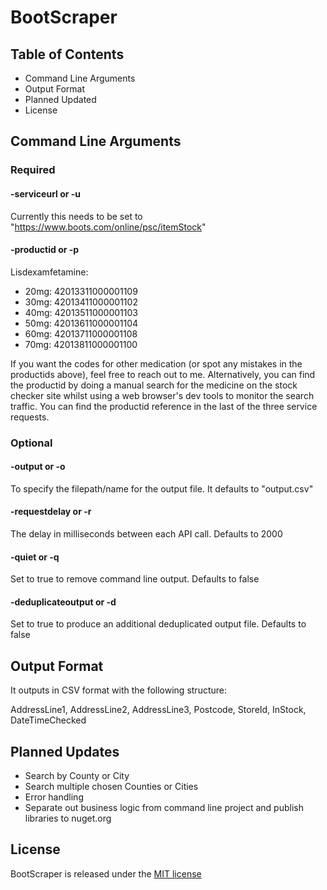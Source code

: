 # BootScraper

## Table of Contents
- Command Line Arguments
- Output Format
- Planned Updated
- License

## Command Line Arguments

### Required
#### -serviceurl or -u 
Currently this needs to be set to "https://www.boots.com/online/psc/itemStock"

#### -productid or -p
Lisdexamfetamine:
- 20mg: 42013311000001109
- 30mg: 42013411000001102
- 40mg: 42013511000001103
- 50mg: 42013611000001104
- 60mg: 42013711000001108
- 70mg: 42013811000001100

If you want the codes for other medication (or spot any mistakes in the productids above), feel free to reach out to me. Alternatively, you can find the productid by doing a manual search for the medicine on the stock checker site whilst using a web browser's dev tools to monitor the search traffic. You can find the productid reference in the last of the three service requests.

### Optional
#### -output or -o
To specify the filepath/name for the output file. It defaults to "output.csv"

#### -requestdelay or -r
The delay in milliseconds between each API call. Defaults to 2000

#### -quiet or -q
Set to true to remove command line output. Defaults to false

#### -deduplicateoutput or -d
Set to true to produce an additional deduplicated output file. Defaults to false

## Output Format
It outputs in CSV format with the following structure:

AddressLine1, AddressLine2, AddressLine3, Postcode, StoreId, InStock, DateTimeChecked

## Planned Updates

- Search by County or City
- Search multiple chosen Counties or Cities
- Error handling
- Separate out business logic from command line project and publish libraries to nuget.org

## License
BootScraper is released under the [MIT license](https://github.com/LewcasThunder/BootScraper/blob/master/LICENSE)